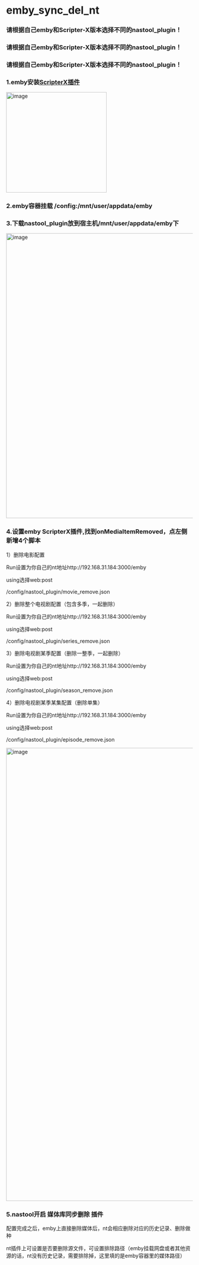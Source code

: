# emby_sync_del_nt

### 请根据自己emby和Scripter-X版本选择不同的nastool_plugin！
### 请根据自己emby和Scripter-X版本选择不同的nastool_plugin！
### 请根据自己emby和Scripter-X版本选择不同的nastool_plugin！

### 1.emby安装[ScripterX插件](https://github.com/AnthonyMusgrove/Emby-ScripterX)
<img width="271" alt="image" src="https://user-images.githubusercontent.com/54088512/227704280-0238b261-c0f4-4676-8acb-71c586ad4695.png">

### 2.emby容器挂载 /config:/mnt/user/appdata/emby
### 3.下载nastool_plugin放到宿主机/mnt/user/appdata/emby下
<img width="769" alt="image" src="https://user-images.githubusercontent.com/54088512/227707707-78edc0e6-6b11-4c52-8d12-de341b9fb63c.png">

### 4.设置emby ScripterX插件,找到onMediaItemRemoved，点左侧新增4个脚本
1）删除电影配置

Run设置为你自己的nt地址http://192.168.31.184:3000/emby

using选择web:post

/config/nastool_plugin/movie_remove.json

2）删除整个电视剧配置（包含多季，一起删除）

Run设置为你自己的nt地址http://192.168.31.184:3000/emby

using选择web:post

/config/nastool_plugin/series_remove.json

3）删除电视剧某季配置（删除一整季，一起删除）

Run设置为你自己的nt地址http://192.168.31.184:3000/emby

using选择web:post

/config/nastool_plugin/season_remove.json

4）删除电视剧某季某集配置（删除单集）

Run设置为你自己的nt地址http://192.168.31.184:3000/emby

using选择web:post

/config/nastool_plugin/episode_remove.json

<img width="1223" alt="image" src="https://user-images.githubusercontent.com/54088512/227707540-4444d27b-d052-47b1-9ab5-fd70699fe362.png">

### 5.nastool开启 媒体库同步删除 插件

配置完成之后，emby上直接删除媒体后，nt会相应删除对应的历史记录、删除做种

nt插件上可设置是否要删除源文件，可设置排除路径（emby挂载网盘或者其他资源的话，nt没有历史记录，需要排除掉，这里填的是emby容器里的媒体路径）
